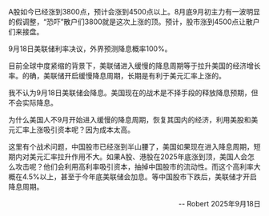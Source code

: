A股如今已经涨到3800点，预计会涨到4500点以上。8月底9月初主力有一波明显的假调整，“恐吓”散户们3800就是这次上涨的顶。预计，股市涨到4500点让散户们来接盘。

9月18日美联储利率决议，外界预测降息概率100%。

目前全球中度紧缩的背景下，美联储进入缓慢的降息周期等于拉升美国的经济增长率。的确，美联储开启缓慢降息周期，长期是有利于美元汇率上涨的。

我不认为9月18日美联储会降息。美国现在的战术是不择手段的释放降息预期，但不会实际降息。

为什么美国人不9月开始进入缓慢的降息周期，恢复其国内的经济，利用美股和美元汇率上涨吸引资本呢？因为成本太高。

这里有个战术问题，中国股市已经涨到半山腰了，美国如果现在进入降息周期，短期内对美元汇率拉升作用不大。如果A股、港股在2025年底涨到顶，美国人会怎么攻击呢？他们会利用高利率吸引资本，抽掉中国股市的流动性。而这个高利率大概在4.5%以上，甚至于今年底美联储会加息。等中国股市下跌后，美联储才开启降息周期。
<p align="right">-- Robert 2025年9月18日</p>